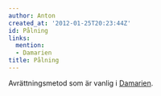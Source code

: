 ```yaml
---
author: Anton
created_at: '2012-01-25T20:23:44Z'
id: Pålning
links:
  mention:
  - Damarien
title: Pålning
---
```


Avrättningsmetod som är vanlig i [Damarien].

  [Damarien]: Damarien
